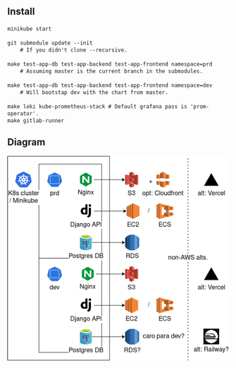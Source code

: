 ## Install

	minikube start

	git submodule update --init
		# If you didn't clone --recursive.

	make test-app-db test-app-backend test-app-frontend namespace=prd
		# Assuming master is the current branch in the submodules.

	make test-app-db test-app-backend test-app-frontend namespace=dev
		# Will bootstap dev with the chart from master.

	make loki kube-prometheus-stack # Default grafana pass is 'prom-operator'.
	make gitlab-runner

## Diagram

![](diagram.png)
